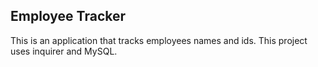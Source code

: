 ## Employee Tracker


This is an application that tracks employees names and ids.  This project uses inquirer and MySQL.